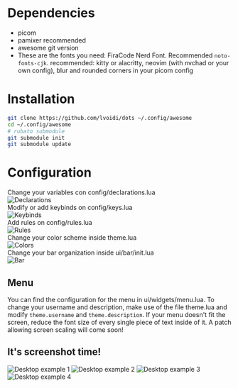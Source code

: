 # Dependencies
- picom
- pamixer recommended
- awesome git version
- These are the fonts you need: FiraCode Nerd Font. Recommended `noto-fonts-cjk`.
recommended: kitty or alacritty, neovim (with nvchad or your own config), blur and rounded corners in your picom config

# Installation
```bash
git clone https://github.com/lvoidi/dots ~/.config/awesome
cd ~/.config/awesome
# rubato submodule
git submodule init
git submodule update
```

# Configuration
Change your variables con config/declarations.lua  
![Declarations](https://i.imgur.com/79dGBLL.png)  
Modify or add keybinds on config/keys.lua  
![Keybinds](https://i.imgur.com/4Sztm2h.png)  
Add rules on config/rules.lua  
![Rules](https://i.imgur.com/UzeEguH.png)  
Change your color scheme inside theme.lua  
![Colors](https://i.imgur.com/2X7VCuN.png)  
Change your bar organization inside ui/bar/init.lua  
![Bar](https://i.imgur.com/AI6aH4T.png)  

## Menu 
You can find the configuration for the menu in ui/widgets/menu.lua. To change your username and description, make use 
of the file theme.lua and modify `theme.username` and `theme.description`. If your menu doesn't fit the screen, reduce the font size 
of every single piece of text inside of it. A patch allowing screen scaling will come soon! 


## It's screenshot time! 
![Desktop example 1](https://i.imgur.com/NdGAs1r.png)
![Desktop example 2](https://i.imgur.com/Sw6qvGK.png)
![Desktop example 3](https://imgur.com/DoVRpC7.png)
![Desktop example 4](https://imgur.com/YhovkuF.png)

